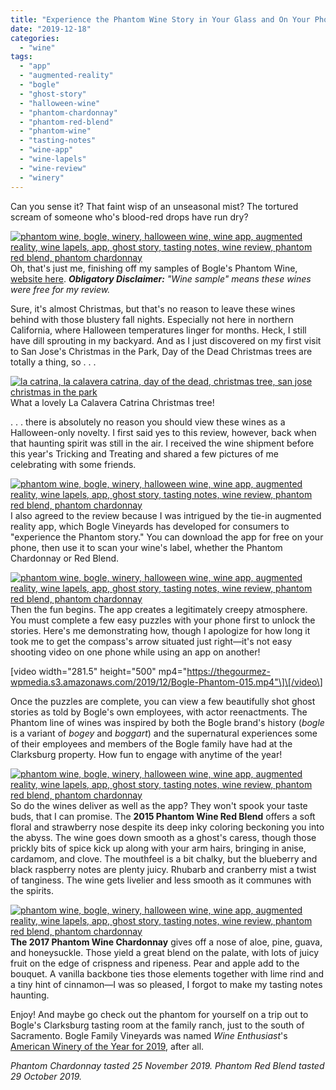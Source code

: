 ```yaml
---
title: "Experience the Phantom Wine Story in Your Glass and On Your Phone"
date: "2019-12-18"
categories:
  - "wine"
tags:
  - "app"
  - "augmented-reality"
  - "bogle"
  - "ghost-story"
  - "halloween-wine"
  - "phantom-chardonnay"
  - "phantom-red-blend"
  - "phantom-wine"
  - "tasting-notes"
  - "wine-app"
  - "wine-lapels"
  - "wine-review"
  - "winery"
---
```


Can you sense it? That faint wisp of an unseasonal mist? The tortured scream of someone who's blood-red drops have run dry?

[![phantom wine, bogle, winery, halloween wine, wine app, augmented reality, wine lapels, app, ghost story, tasting notes, wine review, phantom red blend, phantom chardonnay](https://thegourmez-wpmedia.s3.amazonaws.com/2019/12/Bogle-Phantom-004-375x500.jpg)](https://thegourmez-wpmedia.s3.amazonaws.com/2019/12/Bogle-Phantom-004.jpg)Oh, that's just me, finishing off my samples of Bogle's Phantom Wine, [website here](http://phantomwine.com/). **_Obligatory Disclaimer:_** _"Wine sample" means these wines were free for my review._

Sure, it's almost Christmas, but that's no reason to leave these wines behind with those blustery fall nights. Especially not here in northern California, where Halloween temperatures linger for months. Heck, I still have dill sprouting in my backyard. And as I just discovered on my first visit to San Jose's Christmas in the Park, Day of the Dead Christmas trees are totally a thing, so . . .




<div class="caption">

[![la catrina, la calavera catrina, day of the dead, christmas tree, san jose christmas in the park](https://thegourmez-wpmedia.s3.amazonaws.com/2019/12/Catrina-1-375x500.jpg)](https://thegourmez-wpmedia.s3.amazonaws.com/2019/12/Catrina-1.jpg) What a lovely La Calavera Catrina Christmas tree!</div>


. . . there is absolutely no reason you should view these wines as a Halloween-only novelty. I first said yes to this review, however, back when that haunting spirit was still in the air. I received the wine shipment before this year's Tricking and Treating and shared a few pictures of me celebrating with some friends.

[![phantom wine, bogle, winery, halloween wine, wine app, augmented reality, wine lapels, app, ghost story, tasting notes, wine review, phantom red blend, phantom chardonnay](https://thegourmez-wpmedia.s3.amazonaws.com/2019/12/Bogle-Phantom-001-500x375.jpg)](https://thegourmez-wpmedia.s3.amazonaws.com/2019/12/Bogle-Phantom-001.jpg)I also agreed to the review because I was intrigued by the tie-in augmented reality app, which Bogle Vineyards has developed for consumers to "experience the Phantom story." You can download the app for free on your phone, then use it to scan your wine's label, whether the Phantom Chardonnay or Red Blend.

[![phantom wine, bogle, winery, halloween wine, wine app, augmented reality, wine lapels, app, ghost story, tasting notes, wine review, phantom red blend, phantom chardonnay](https://thegourmez-wpmedia.s3.amazonaws.com/2019/12/Bogle-Phantom-009-375x500.jpg)](https://thegourmez-wpmedia.s3.amazonaws.com/2019/12/Bogle-Phantom-009.jpg)Then the fun begins. The app creates a legitimately creepy atmosphere. You must complete a few easy puzzles with your phone first to unlock the stories. Here's me demonstrating how, though I apologize for how long it took me to get the compass's arrow situated just right—it's not easy shooting video on one phone while using an app on another!

\[video width="281.5" height="500" mp4="https://thegourmez-wpmedia.s3.amazonaws.com/2019/12/Bogle-Phantom-015.mp4"\]\[/video\]

Once the puzzles are complete, you can view a few beautifully shot ghost stories as told by Bogle's own employees, with actor reenactments. The Phantom line of wines was inspired by both the Bogle brand's history (_bogle_ is a variant of _bogey_ and _boggart_) and the supernatural experiences some of their employees and members of the Bogle family have had at the Clarksburg property. How fun to engage with anytime of the year!

[![phantom wine, bogle, winery, halloween wine, wine app, augmented reality, wine lapels, app, ghost story, tasting notes, wine review, phantom red blend, phantom chardonnay](https://thegourmez-wpmedia.s3.amazonaws.com/2019/12/Bogle-Phantom-007-375x500.jpg)](https://thegourmez-wpmedia.s3.amazonaws.com/2019/12/Bogle-Phantom-007.jpg)So do the wines deliver as well as the app? They won't spook your taste buds, that I can promise. The **2015 Phantom Wine Red Blend** offers a soft floral and strawberry nose despite its deep inky coloring beckoning you into the abyss. The wine goes down smooth as a ghost's caress, though those prickly bits of spice kick up along with your arm hairs, bringing in anise, cardamom, and clove. The mouthfeel is a bit chalky, but the blueberry and black raspberry notes are plenty juicy. Rhubarb and cranberry mist a twist of tanginess. The wine gets livelier and less smooth as it communes with the spirits.

[![phantom wine, bogle, winery, halloween wine, wine app, augmented reality, wine lapels, app, ghost story, tasting notes, wine review, phantom red blend, phantom chardonnay](https://thegourmez-wpmedia.s3.amazonaws.com/2019/12/Bogle-Phantom-010-375x500.jpg)](https://thegourmez-wpmedia.s3.amazonaws.com/2019/12/Bogle-Phantom-010.jpg)**The 2017 Phantom Wine Chardonnay** gives off a nose of aloe, pine, guava, and honeysuckle. Those yield a great blend on the palate, with lots of juicy fruit on the edge of crispness and ripeness. Pear and apple add to the bouquet. A vanilla backbone ties those elements together with lime rind and a tiny hint of cinnamon—I was so pleased, I forgot to make my tasting notes haunting.

Enjoy! And maybe go check out the phantom for yourself on a trip out to Bogle's Clarksburg tasting room at the family ranch, just to the south of Sacramento. Bogle Family Vineyards was named _Wine Enthusiast_'s [American Winery of the Year for 2019](https://www.winemag.com/gallery/wsa2019winners/#gallery-carousel-9), after all.

_Phantom Chardonnay tasted 25 November 2019. Phantom Red Blend tasted 29 October 2019._
